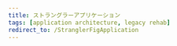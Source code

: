 ```yaml
---
title: ストラングラーアプリケーション
tags: [application architecture, legacy rehab]
redirect_to: /StranglerFigApplication
---
```

